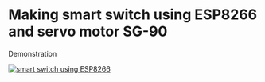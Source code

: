 # Making smart switch using ESP8266 and servo motor SG-90


Demonstration

[![smart switch using ESP8266](https://img.youtube.com/vi/PcvZj-MOCRA/0.jpg)](https://www.youtube.com/watch?v=PcvZj-MOCRA)
